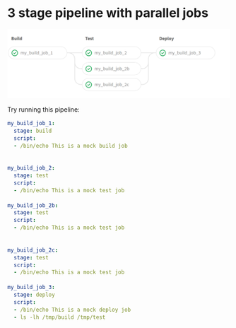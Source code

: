 # 3 stage pipeline with parallel jobs

![3 stage pipeline with parallel jobs](../images/3-stage-pipeline-with-parallel-jobs.png)

Try running this pipeline:

```yaml
my_build_job_1:
  stage: build
  script: 
  - /bin/echo This is a mock build job


my_build_job_2:
  stage: test
  script: 
  - /bin/echo This is a mock test job
  
my_build_job_2b:
  stage: test
  script: 
  - /bin/echo This is a mock test job


my_build_job_2c:
  stage: test
  script: 
  - /bin/echo This is a mock test job
  
my_build_job_3:
  stage: deploy
  script: 
  - /bin/echo This is a mock deploy job
  - ls -lh /tmp/build /tmp/test
```


